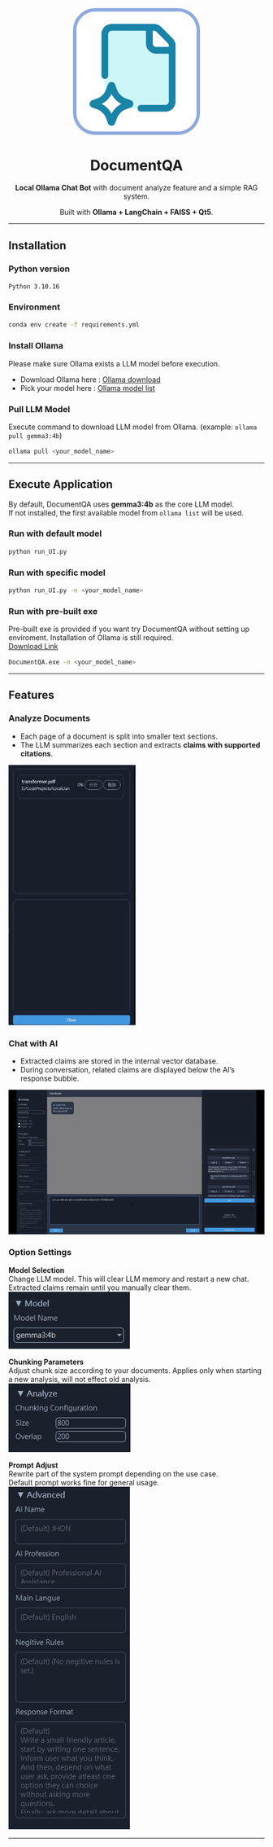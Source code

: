 <p align="center">
  <img src="image/icon.png" width="250" alt="DocumentQA Icon"/>
</p>

<div align="center">
  
# DocumentQA

**Local Ollama Chat Bot** with document analyze feature and a simple RAG system.

Built with **Ollama + LangChain + FAISS + Qt5**.
</div>


---

## Installation

### Python version
```
Python 3.10.16
```

### Environment

```bash
conda env create -f requirements.yml
```

### Install Ollama

Please make sure Ollama exists a LLM model before execution.  
- Download Ollama here : [Ollama download](https://ollama.com/download)  
- Pick your model here : [Ollama model list](https://ollama.com/search)  
 
### Pull LLM Model

Execute command to download LLM model from Ollama. (example: `ollama pull gemma3:4b`)
```bash
ollama pull <your_model_name>
```

---

## Execute Application

By default, DocumentQA uses **gemma3:4b** as the core LLM model.  
If not installed, the first available model from `ollama list` will be used.

### Run with default model  
```bash
python run_UI.py
```

### Run with specific model  
```bash
python run_UI.py -n <your_model_name>
```

### Run with pre-built exe
Pre-built exe is provided if you want try DocumentQA without setting up enviroment. Installation of Ollama is still required.  
[Download Link](https://drive.google.com/file/d/1RMxMoo3vc5IbTxArAio-JRhQsdrBlpBJ/view?usp=drive_link)
```bash
DocumentQA.exe -n <your_model_name>
```

---

## Features

### Analyze Documents
- Each page of a document is split into smaller text sections.  
- The LLM summarizes each section and extracts **claims with supported citations**.

<img src="image/anylize.gif" width="250"/>

### Chat with AI
- Extracted claims are stored in the internal vector database.  
- During conversation, related claims are displayed below the AI’s response bubble.  

![Chat Demo](image/chat.gif)

### Option Settings

**Model Selection**  
  Change LLM model.
  This will clear LLM memory and restart a new chat.
  Extracted claims remain until you manually clear them.  
  ![Model Select](image/select.png)

**Chunking Parameters**  
  Adjust chunk size according to your documents.
  Applies only when starting a new analysis, will not effect old analysis.
  ![Chunking Settings](image/chunking.png)

**Prompt Adjust**  
  Rewrite part of the system prompt depending on the use case.  
  Default prompt works fine for general usage.  
  ![Advanced Prompt](image/advance_prompt.png)

---
